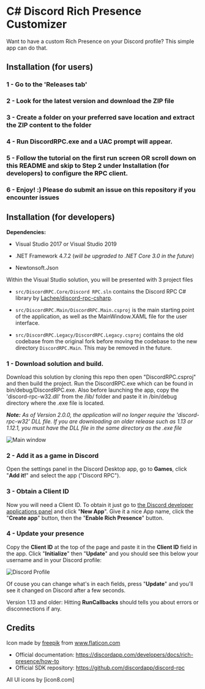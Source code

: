 # C# Discord Rich Presence Customizer 

Want to have a custom Rich Presence on your Discord profile? This simple app can do that.

## Installation (for users)

### 1 - Go to the 'Releases tab'

### 2 - Look for the latest version and download the ZIP file

### 3 - Create a folder on your preferred save location and extract the ZIP content to the folder

### 4 - Run DiscordRPC.exe and a UAC prompt will appear.

### 5 - Follow the tutorial on the first run screen OR scroll down on this README and skip to Step 2 under Installation (for developers) to configure the RPC client.

### 6 - Enjoy! :) Please do submit an issue on this repository if you encounter issues

## Installation (for developers)

**Dependencies:**

* Visual Studio 2017 or Visual Studio 2019

* .NET Framework 4.7.2 (*will be upgraded to .NET Core 3.0 in the future*)

* Newtonsoft.Json

Within the Visual Studio solution, you will be presented with 3 project files

* `src/DiscordRPC.Core/Discord RPC.sln` contains the Discord RPC C# library by [Lachee/discord-rpc-csharp](https://github.com/Lachee/discord-rpc-csharp).

* `src/DiscordRPC.Main/DiscordRPC.Main.csproj` is the main starting point of the application, as well as the MainWindow.XAML file for the user interface. 

* `src/DiscordRPC.Legacy/DiscordRPC.Legacy.csproj` contains the old codebase from the original fork before moving the codebase to the new directory `DiscordRPC.Main`. This may be removed in the future.

### 1 - Download solution and build.

Download this solution by cloning this repo then open "DiscordRPC.csproj" and then build the project. Run the DiscordRPC.exe which can be found in bin/debug/DiscordRPC.exe. Also before launching the app, copy the 'discord-rpc-w32.dll' from the /lib/ folder and paste it in /bin/debug directory where the .exe file is located.

***Note:** As of Version 2.0.0, the application will no longer require the 'discord-rpc-w32' DLL file. If you are downloading an older release such as 1.13 or 1.12.1, you must have the DLL file in the same directory as the .exe file*

![Main window](https://raw.githubusercontent.com/ddasutein/Discord-RPC-csharp/master/screenshots/discord-rpc.png)

### 2 - Add it as a game in Discord

Open the settings panel in the Discord Desktop app, go to **Games**, click "**Add it!**" and select the app ("Discord RPC").

### 3 - Obtain a Client ID

Now you will need a Client ID. To obtain it just go to [the Discord developer applications panel](https://discordapp.com/developers/applications/me) and click "**New App**".
Give it a nice App name, click the "**Create app**" button, then the "**Enable Rich Presence**" button.

### 4 - Update your presence

Copy the **Client ID** at the top of the page and paste it in the **Client ID** field in the app.
Click "**Initialize**" then "**Update**" and you should see this below your username and in your Discord profile:

![Discord Profile](https://raw.githubusercontent.com/ddasutein/Discord-RPC-csharp/master/screenshots/discord-profile.png)

Of couse you can change what's in each fields, press "**Update**" and you'll see it changed on Discord after a few seconds.

Version 1.13 and older: Hitting **RunCallbacks** should tells you about errors or disconnections if any.

## Credits

Icon made by [freepik](https://www.flaticon.com/authors/freepik) from www.flaticon.com 

* Official documentation: https://discordapp.com/developers/docs/rich-presence/how-to
* Official SDK repository: https://github.com/discordapp/discord-rpc

All UI icons by [icon8.com]

